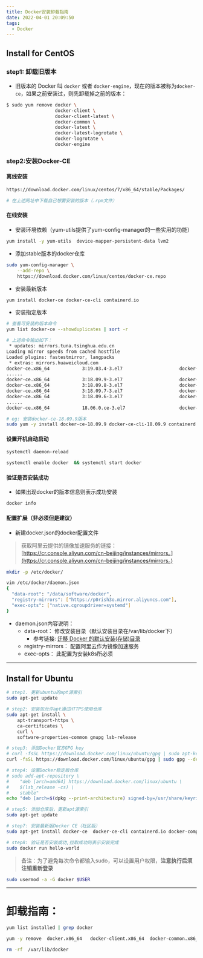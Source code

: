 ```yaml
---
title: Docker安装卸载指南
date: 2022-04-01 20:09:50
tags: 
  - Docker
---
```



## Install for CentOS
### step1: 卸载旧版本

- 旧版本的 Docker 叫 `docker` 或者 `docker-engine`，现在的版本被称为`docker-ce`，如果之前安装过，则先卸载掉之前的版本：
```bash
$ sudo yum remove docker \
                  docker-client \
                  docker-client-latest \
                  docker-common \
                  docker-latest \
                  docker-latest-logrotate \
                  docker-logrotate \
                  docker-engine
```
### step2:安装Docker-CE
#### 离线安装
```bash
https://download.docker.com/linux/centos/7/x86_64/stable/Packages/ 

# 在上述网址中下载自己想要安装的版本（.rpm文件）
```
#### 在线安装

- 安装环境依赖（yum-utils提供了yum-config-manager的一些实用的功能）
```bash
yum install -y yum-utils  device-mapper-persistent-data lvm2
```

- 添加stable版本的docker仓库
```bash
sudo yum-config-manager \
    --add-repo \
    https://download.docker.com/linux/centos/docker-ce.repo
```

- 安装最新版本
```bash
yum install docker-ce docker-ce-cli containerd.io
```

- 安装指定版本
```bash
# 查看可安装的版本命令
yum list docker-ce --showduplicates | sort -r

# 上述命令输出如下：
 * updates: mirrors.tuna.tsinghua.edu.cn
Loading mirror speeds from cached hostfile
Loaded plugins: fastestmirror, langpacks
 * extras: mirrors.huaweicloud.com
docker-ce.x86_64            3:19.03.4-3.el7                     docker-ce-stable
......
docker-ce.x86_64            3:18.09.9-3.el7                     docker-ce-stable
docker-ce.x86_64            3:18.09.8-3.el7                     docker-ce-stable
docker-ce.x86_64            3:18.09.7-3.el7                     docker-ce-stable
docker-ce.x86_64            3:18.09.6-3.el7                     docker-ce-stable
......
docker-ce.x86_64            18.06.0.ce-3.el7                    docker-ce-stable

# eg: 安装docker-ce-18.09.9版本
sudo yum -y install docker-ce-18.09.9 docker-ce-cli-18.09.9 containerd.io 
```
#### 设置开机自动启动
```bash
systemctl daemon-reload 

systemctl enable docker  && systemctl start docker
```
#### 验证是否安装成功

- 如果出现docker的版本信息则表示成功安装
```bash
docker info 
```

#### 配置扩展（非必须但是建议）

- 新建docker.json的docker配置文件
> 获取阿里云提供的镜像加速服务的链接：
> [https://cr.console.aliyun.com/cn-beijing/instances/mirrors。](https://cr.console.aliyun.com/cn-beijing/instances/mirrors。)

```bash
mkdir -p /etc/docker/

vim /etc/docker/daemon.json
{
  "data-root": "/data/software/docker",
  "registry-mirrors": ["https://p0rish3o.mirror.aliyuncs.com"],
  "exec-opts": ["native.cgroupdriver=systemd"]
}
```

- daemon.json内容说明：
   - data-root： 修改安装目录（默认安装目录在/var/lib/docker下）
      - 参考链接:  [迁移 Docker 的默认安装(存储)目录](https://strikefreedom.top/migrate-docker-installation-directory)
   - registry-mirrors： 配置阿里云作为镜像加速服务
   - exec-opts： 此配置为安装k8s所必须

---

## Install for Ubuntu
```bash
# step1. 更新ubuntu的apt源索引
sudo apt-get update

# step2: 安装包允许apt通过HTTPS使用仓库
sudo apt-get install \
    apt-transport-https \
    ca-certificates \
    curl \
    software-properties-common gnupg lsb-release

# step3: 添加Docker官方GPG key
# curl -fsSL https://download.docker.com/linux/ubuntu/gpg | sudo apt-key add -
curl -fsSL https://download.docker.com/linux/ubuntu/gpg | sudo gpg --dearmor -o /usr/share/keyrings/docker-archive-keyring.gpg

# step4: 设置Docker稳定版仓库
# sudo add-apt-repository \
#    "deb [arch=amd64] https://download.docker.com/linux/ubuntu \
#    $(lsb_release -cs) \
#    stable"
echo "deb [arch=$(dpkg --print-architecture) signed-by=/usr/share/keyrings/docker-archive-keyring.gpg] https://download.docker.com/linux/ubuntu $(lsb_release -cs) stable" | sudo tee /etc/apt/sources.list.d/docker.list > /dev/null

# step5: 添加仓库后，更新apt源索引
sudo apt-get update

# step7: 安装最新版Docker CE（社区版）
sudo apt-get install docker-ce  docker-ce-cli containerd.io docker-compose-plugin

# step8: 验证是否安装成功,拉取成功则表示安装完成
sudo docker run hello-world
```
> 备注：为了避免每次命令都输入sudo，可以设置用户权限，**注意执行后须注销重新登录**

```bash
sudo usermod -a -G docker $USER
```

---

# 卸载指南：
```bash
yum list installed | grep docker 

yum -y remove  docker.x86_64   docker-client.x86_64  docker-common.x86_64

rm -rf  /var/lib/docker
```

